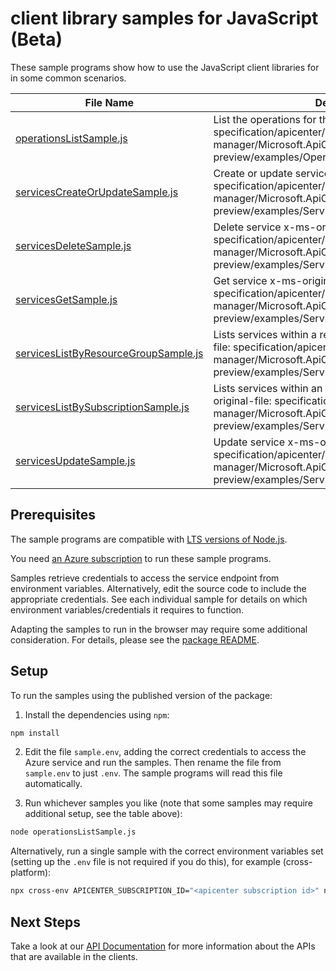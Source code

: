 # client library samples for JavaScript (Beta)

These sample programs show how to use the JavaScript client libraries for in some common scenarios.

| **File Name**                                                             | **Description**                                                                                                                                                                                    |
| ------------------------------------------------------------------------- | -------------------------------------------------------------------------------------------------------------------------------------------------------------------------------------------------- |
| [operationsListSample.js][operationslistsample]                           | List the operations for the provider x-ms-original-file: specification/apicenter/resource-manager/Microsoft.ApiCenter/preview/2023-07-01-preview/examples/Operations_List.json                     |
| [servicesCreateOrUpdateSample.js][servicescreateorupdatesample]           | Create or update service x-ms-original-file: specification/apicenter/resource-manager/Microsoft.ApiCenter/preview/2023-07-01-preview/examples/Services_CreateOrUpdate.json                         |
| [servicesDeleteSample.js][servicesdeletesample]                           | Delete service x-ms-original-file: specification/apicenter/resource-manager/Microsoft.ApiCenter/preview/2023-07-01-preview/examples/Services_Delete.json                                           |
| [servicesGetSample.js][servicesgetsample]                                 | Get service x-ms-original-file: specification/apicenter/resource-manager/Microsoft.ApiCenter/preview/2023-07-01-preview/examples/Services_Get.json                                                 |
| [servicesListByResourceGroupSample.js][serviceslistbyresourcegroupsample] | Lists services within a resource group x-ms-original-file: specification/apicenter/resource-manager/Microsoft.ApiCenter/preview/2023-07-01-preview/examples/Services_ListByResourceGroup.json      |
| [servicesListBySubscriptionSample.js][serviceslistbysubscriptionsample]   | Lists services within an Azure subscription. x-ms-original-file: specification/apicenter/resource-manager/Microsoft.ApiCenter/preview/2023-07-01-preview/examples/Services_ListBySubscription.json |
| [servicesUpdateSample.js][servicesupdatesample]                           | Update service x-ms-original-file: specification/apicenter/resource-manager/Microsoft.ApiCenter/preview/2023-07-01-preview/examples/Services_Update.json                                           |

## Prerequisites

The sample programs are compatible with [LTS versions of Node.js](https://github.com/nodejs/release#release-schedule).

You need [an Azure subscription][freesub] to run these sample programs.

Samples retrieve credentials to access the service endpoint from environment variables. Alternatively, edit the source code to include the appropriate credentials. See each individual sample for details on which environment variables/credentials it requires to function.

Adapting the samples to run in the browser may require some additional consideration. For details, please see the [package README][package].

## Setup

To run the samples using the published version of the package:

1. Install the dependencies using `npm`:

```bash
npm install
```

2. Edit the file `sample.env`, adding the correct credentials to access the Azure service and run the samples. Then rename the file from `sample.env` to just `.env`. The sample programs will read this file automatically.

3. Run whichever samples you like (note that some samples may require additional setup, see the table above):

```bash
node operationsListSample.js
```

Alternatively, run a single sample with the correct environment variables set (setting up the `.env` file is not required if you do this), for example (cross-platform):

```bash
npx cross-env APICENTER_SUBSCRIPTION_ID="<apicenter subscription id>" node operationsListSample.js
```

## Next Steps

Take a look at our [API Documentation][apiref] for more information about the APIs that are available in the clients.

[operationslistsample]: https://github.com/Azure/azure-sdk-for-js/blob/main/sdk/apicenter/arm-apicenter/samples/v1-beta/javascript/operationsListSample.js
[servicescreateorupdatesample]: https://github.com/Azure/azure-sdk-for-js/blob/main/sdk/apicenter/arm-apicenter/samples/v1-beta/javascript/servicesCreateOrUpdateSample.js
[servicesdeletesample]: https://github.com/Azure/azure-sdk-for-js/blob/main/sdk/apicenter/arm-apicenter/samples/v1-beta/javascript/servicesDeleteSample.js
[servicesgetsample]: https://github.com/Azure/azure-sdk-for-js/blob/main/sdk/apicenter/arm-apicenter/samples/v1-beta/javascript/servicesGetSample.js
[serviceslistbyresourcegroupsample]: https://github.com/Azure/azure-sdk-for-js/blob/main/sdk/apicenter/arm-apicenter/samples/v1-beta/javascript/servicesListByResourceGroupSample.js
[serviceslistbysubscriptionsample]: https://github.com/Azure/azure-sdk-for-js/blob/main/sdk/apicenter/arm-apicenter/samples/v1-beta/javascript/servicesListBySubscriptionSample.js
[servicesupdatesample]: https://github.com/Azure/azure-sdk-for-js/blob/main/sdk/apicenter/arm-apicenter/samples/v1-beta/javascript/servicesUpdateSample.js
[apiref]: https://docs.microsoft.com/javascript/api/@azure/arm-apicenter?view=azure-node-preview
[freesub]: https://azure.microsoft.com/free/
[package]: https://github.com/Azure/azure-sdk-for-js/tree/main/sdk/apicenter/arm-apicenter/README.md
